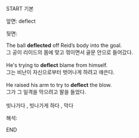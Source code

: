 START
기본

앞면:
deflect


뒷면:
<div>The ball <b>deflected</b> off Reid’s body into the goal. </div><div>그 공이 리이드의 몸에 맞고 꺾이면서 골문 안으로 들어갔다.</div><div><br></div><div><div>He's trying to <strong>deflect</strong> blame from himself. </div><div><div>그는 비난이 자신으로부터 벗어나게 하려고 애쓴다.</div></div></div><div><br></div><div><div>He raised his arm to try to <strong>deflect</strong> the blow. </div><div><div>그가 그 일격을 막으려고 팔을 들었다.</div></div></div><br>빗나가다 , 빗나가게 하다 , 막다<br>


해석:

END